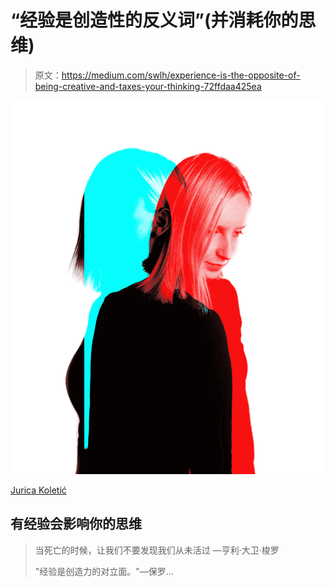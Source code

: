 # “经验是创造性的反义词”(并消耗你的思维)

> 原文：<https://medium.com/swlh/experience-is-the-opposite-of-being-creative-and-taxes-your-thinking-72ffdaa425ea>

![](img/af4cdc3d061fa4f9a2399ddf1fa94e8c.png)

[Jurica Koletić](https://unsplash.com/photos/RcVzx4burTY?utm_source=unsplash&utm_medium=referral&utm_content=creditCopyText)

## 有经验会影响你的思维

> 当死亡的时候，让我们不要发现我们从未活过 —亨利·大卫·梭罗
> 
> "经验是创造力的对立面。"—保罗…